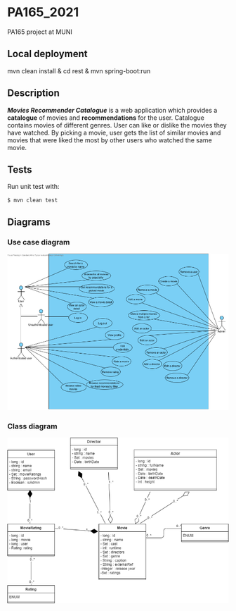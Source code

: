 # PA165_2021
PA165 project at MUNI

## Local deployment
mvn clean install & cd rest & mvn spring-boot:run

## Description  

**_Movies Recommender Catalogue_** is a web application which provides a **catalogue** of movies and **recommendations** 
for the user. Catalogue contains movies of different genres. User can like or dislike the movies they have watched.
By picking a movie, user gets the list of similar movies and movies that were liked
the most by other users who watched the same movie. 

## Tests
Run unit test with:
```
$ mvn clean test
```

## Diagrams

### Use case diagram
![Use case diagram](doc/use_case_diagram.png)

### Class diagram
![Class diagram](doc/class_diagram.png)
